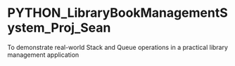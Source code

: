 # PYTHON_LibraryBookManagementSystem_Proj_Sean
To demonstrate real-world Stack and Queue operations in a practical library management application
